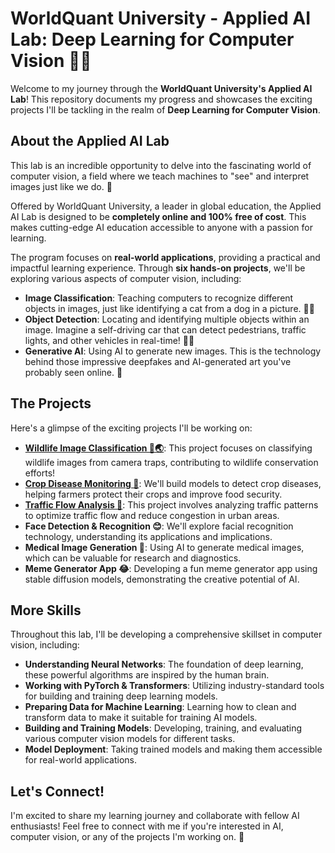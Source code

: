 # WorldQuant University - Applied AI Lab: Deep Learning for Computer Vision 🤖📸

Welcome to my journey through the **WorldQuant University's Applied AI Lab**! This repository documents my progress and showcases the exciting projects I'll be tackling in the realm of **Deep Learning for Computer Vision**.

## About the Applied AI Lab

This lab is an incredible opportunity to delve into the fascinating world of computer vision, a field where we teach machines to "see" and interpret images just like we do. 🧠

Offered by WorldQuant University, a leader in global education, the Applied AI Lab is designed to be **completely online and 100% free of cost**. This makes cutting-edge AI education accessible to anyone with a passion for learning.

The program focuses on **real-world applications**, providing a practical and impactful learning experience. Through **six hands-on projects**, we'll be exploring various aspects of computer vision, including:

- **Image Classification**:  Teaching computers to recognize different objects in images, just like identifying a cat from a dog in a picture. 🐶🐱
- **Object Detection**:  Locating and identifying multiple objects within an image. Imagine a self-driving car that can detect pedestrians, traffic lights, and other vehicles in real-time! 🚗🚦
- **Generative AI**:  Using AI to generate new images. This is the technology behind those impressive deepfakes and AI-generated art you've probably seen online. 🎨

## The Projects

Here's a glimpse of the exciting projects I'll be working on:

- [**Wildlife Image Classification 🦁🌏**](./P01_Widlife_Conservation_Ivory_Coast/): This project focuses on classifying wildlife images from camera traps, contributing to wildlife conservation efforts!
- [**Crop Disease Monitoring 🌿**](./P02_Crop_Disease_Uganda/): We'll build models to detect crop diseases, helping farmers protect their crops and improve food security.
- [**Traffic Flow Analysis 🚗**](./P03_Traffic_Monitoring_Bangladesh/): This project involves analyzing traffic patterns to optimize traffic flow and reduce congestion in urban areas.
- **Face Detection & Recognition 😊**: We'll explore facial recognition technology, understanding its applications and implications.
- **Medical Image Generation 🏥**: Using AI to generate medical images, which can be valuable for research and diagnostics.
- **Meme Generator App 😂**:  Developing a fun meme generator app using stable diffusion models, demonstrating the creative potential of AI.

## More Skills

Throughout this lab, I'll be developing a comprehensive skillset in computer vision, including:

- **Understanding Neural Networks**: The foundation of deep learning, these powerful algorithms are inspired by the human brain.
- **Working with PyTorch & Transformers**: Utilizing industry-standard tools for building and training deep learning models.
- **Preparing Data for Machine Learning**: Learning how to clean and transform data to make it suitable for training AI models.
- **Building and Training Models**:  Developing, training, and evaluating various computer vision models for different tasks.
- **Model Deployment**: Taking trained models and making them accessible for real-world applications.

## Let's Connect!

I'm excited to share my learning journey and collaborate with fellow AI enthusiasts! Feel free to connect with me if you're interested in AI, computer vision, or any of the projects I'm working on.  🤝